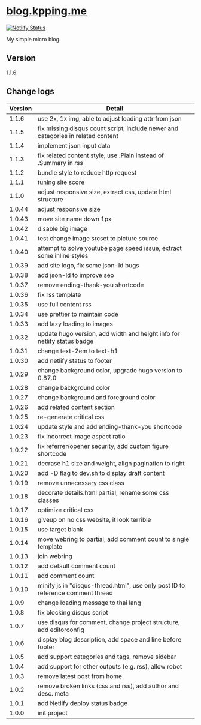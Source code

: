 # [blog.kpping.me](https://blog.kpping.me)

[![Netlify Status](https://api.netlify.com/api/v1/badges/b37e842c-ff0b-48d0-a0ce-4f9018074209/deploy-status)](https://app.netlify.com/sites/xenodochial-roentgen-5bbc18/deploys)

My simple micro blog.

## Version

1.1.6

## Change logs

| Version | Detail                                                                           |
| ------- | -------------------------------------------------------------------------------- |
| 1.1.6   | use 2x, 1x img, able to adjust loading attr from json                            |
| 1.1.5   | fix missing disqus count script, include newer and categories in related content |
| 1.1.4   | implement json input data                                                        |
| 1.1.3   | fix related content style, use .Plain instead of .Summary in rss                 |
| 1.1.2   | bundle style to reduce http request                                              |
| 1.1.1   | tuning site score                                                                |
| 1.1.0   | adjust responsive size, extract css, update html structure                       |
| 1.0.44  | adjust responsive size                                                           |
| 1.0.43  | move site name down 1px                                                          |
| 1.0.42  | disable big image                                                                |
| 1.0.41  | test change image srcset to picture source                                       |
| 1.0.40  | attempt to solve youtube page speed issue, extract some inline styles            |
| 1.0.39  | add site logo, fix some json-ld bugs                                             |
| 1.0.38  | add json-ld to improve seo                                                       |
| 1.0.37  | remove ending-thank-you shortcode                                                |
| 1.0.36  | fix rss template                                                                 |
| 1.0.35  | use full content rss                                                             |
| 1.0.34  | use prettier to maintain code                                                    |
| 1.0.33  | add lazy loading to images                                                       |
| 1.0.32  | update hugo version, add width and height info for netlify status badge          |
| 1.0.31  | change text-2em to text-h1                                                       |
| 1.0.30  | add netlify status to footer                                                     |
| 1.0.29  | change background color, upgrade hugo version to 0.87.0                          |
| 1.0.28  | change background color                                                          |
| 1.0.27  | change background and foreground color                                           |
| 1.0.26  | add related content section                                                      |
| 1.0.25  | re-generate critical css                                                         |
| 1.0.24  | update style and add ending-thank-you shortcode                                  |
| 1.0.23  | fix incorrect image aspect ratio                                                 |
| 1.0.22  | fix referrer/opener security, add custom figure shortcode                        |
| 1.0.21  | decrase h1 size and weight, align pagination to right                            |
| 1.0.20  | add -D flag to dev.sh to display draft content                                   |
| 1.0.19  | remove unnecessary css class                                                     |
| 1.0.18  | decorate details.html partial, rename some css classes                           |
| 1.0.17  | optimize critical css                                                            |
| 1.0.16  | giveup on no css website, it look terrible                                       |
| 1.0.15  | use target blank                                                                 |
| 1.0.14  | move webring to partial, add comment count to single template                    |
| 1.0.13  | join webring                                                                     |
| 1.0.12  | add default comment count                                                        |
| 1.0.11  | add comment count                                                                |
| 1.0.10  | minify js in "disqus-thread.html", use only post ID to reference comment thread  |
| 1.0.9   | change loading message to thai lang                                              |
| 1.0.8   | fix blocking disqus script                                                       |
| 1.0.7   | use disqus for comment, change project structure, add editorconfig               |
| 1.0.6   | display blog description, add space and line before footer                       |
| 1.0.5   | add support categories and tags, remove sidebar                                  |
| 1.0.4   | add support for other outputs (e.g. rss), allow robot                            |
| 1.0.3   | remove latest post from home                                                     |
| 1.0.2   | remove broken links (css and rss), add author and desc. meta                     |
| 1.0.1   | add Netlify deploy status badge                                                  |
| 1.0.0   | init project                                                                     |

